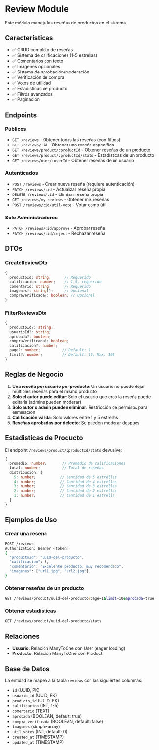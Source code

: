 # Review Module

Este módulo maneja las reseñas de productos en el sistema.

## Características

- ✅ CRUD completo de reseñas
- ✅ Sistema de calificaciones (1-5 estrellas)
- ✅ Comentarios con texto
- ✅ Imágenes opcionales
- ✅ Sistema de aprobación/moderación
- ✅ Verificación de compra
- ✅ Votos de utilidad
- ✅ Estadísticas de producto
- ✅ Filtros avanzados
- ✅ Paginación

## Endpoints

### Públicos
- `GET /reviews` - Obtener todas las reseñas (con filtros)
- `GET /reviews/:id` - Obtener una reseña específica
- `GET /reviews/product/:productId` - Obtener reseñas de un producto
- `GET /reviews/product/:productId/stats` - Estadísticas de un producto
- `GET /reviews/user/:userId` - Obtener reseñas de un usuario

### Autenticados
- `POST /reviews` - Crear nueva reseña (requiere autenticación)
- `PATCH /reviews/:id` - Actualizar reseña propia
- `DELETE /reviews/:id` - Eliminar reseña propia
- `GET /reviews/my-reviews` - Obtener mis reseñas
- `POST /reviews/:id/util-vote` - Votar como útil

### Solo Administradores
- `PATCH /reviews/:id/approve` - Aprobar reseña
- `PATCH /reviews/:id/reject` - Rechazar reseña

## DTOs

### CreateReviewDto
```typescript
{
  productoId: string;      // Requerido
  calificacion: number;    // 1-5, requerido
  comentario: string;      // Requerido
  imagenes?: string[];     // Opcional
  compraVerificada?: boolean; // Opcional
}
```

### FilterReviewsDto
```typescript
{
  productoId?: string;
  usuarioId?: string;
  aprobada?: boolean;
  compraVerificada?: boolean;
  calificacion?: number;
  page?: number;          // Default: 1
  limit?: number;         // Default: 10, Max: 100
}
```

## Reglas de Negocio

1. **Una reseña por usuario por producto**: Un usuario no puede dejar múltiples reseñas para el mismo producto
2. **Solo el autor puede editar**: Solo el usuario que creó la reseña puede editarla (admins pueden moderar)
3. **Solo autor o admin pueden eliminar**: Restricción de permisos para eliminación
4. **Calificación válida**: Solo valores entre 1 y 5 estrellas
5. **Reseñas aprobadas por defecto**: Se pueden moderar después

## Estadísticas de Producto

El endpoint `/reviews/product/:productId/stats` devuelve:

```typescript
{
  promedio: number;       // Promedio de calificaciones
  total: number;          // Total de reseñas
  distribucion: {
    5: number;           // Cantidad de 5 estrellas
    4: number;           // Cantidad de 4 estrellas
    3: number;           // Cantidad de 3 estrellas
    2: number;           // Cantidad de 2 estrellas
    1: number;           // Cantidad de 1 estrella
  }
}
```

## Ejemplos de Uso

### Crear una reseña
```bash
POST /reviews
Authorization: Bearer <token>
{
  "productoId": "uuid-del-producto",
  "calificacion": 5,
  "comentario": "Excelente producto, muy recomendado",
  "imagenes": ["url1.jpg", "url2.jpg"]
}
```

### Obtener reseñas de un producto
```bash
GET /reviews/product/uuid-del-producto?page=1&limit=10&aprobada=true
```

### Obtener estadísticas
```bash
GET /reviews/product/uuid-del-producto/stats
```

## Relaciones

- **Usuario**: Relación ManyToOne con User (eager loading)
- **Producto**: Relación ManyToOne con Product

## Base de Datos

La entidad se mapea a la tabla `reviews` con las siguientes columnas:
- `id` (UUID, PK)
- `usuario_id` (UUID, FK)
- `producto_id` (UUID, FK)
- `calificacion` (INT, 1-5)
- `comentario` (TEXT)
- `aprobada` (BOOLEAN, default: true)
- `compra_verificada` (BOOLEAN, default: false)
- `imagenes` (simple-array)
- `util_votes` (INT, default: 0)
- `created_at` (TIMESTAMP)
- `updated_at` (TIMESTAMP)
